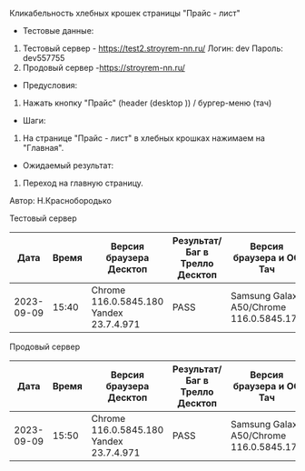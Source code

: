 Кликабельность хлебных крошек страницы "Прайс - лист" 

* Тестовые данные:
1. Тестовый сервер - https://test2.stroyrem-nn.ru/
Логин: dev
Пароль: dev557755
2. Продовый сервер -https://stroyrem-nn.ru/

* Предусловия:
1. Нажать кнопку "Прайс" (header (desktop )) / бургер-меню (тач)

* Шаги:
1. На странице "Прайс - лист" в хлебных крошках нажимаем на "Главная".

* Ожидаемый результат:
1. Переход на главную страницу.

Автор: Н.Краснобородько

Тестовый сервер

| Дата | Время | Версия браузера Десктоп | Результат/Баг в Трелло Десктоп | Версия браузера и ОС Тач | Результат/Баг в Трелло Тач | Дата релиза | QA  |
| --- | --- | --- | --- | --- | --- | --- | --- |
| 2023-09-09 | 15:40 | Chrome 116.0.5845.180 Yandex 23.7.4.971 | PASS |Samsung Galaxy A50/Chrome 116.0.5845.172  | FAIL https://trello.com/c/rVQW8cxt/539| 03.09.23 | Наталья К. |

Продовый сервер

| Дата | Время | Версия браузера Десктоп | Результат/Баг в Трелло Десктоп | Версия браузера и ОС Тач | Результат/Баг в Трелло Тач | Дата релиза | QA  |
| --- | --- | --- | --- | --- | --- | --- | --- |
| 2023-09-09 | 15:50 | Chrome 116.0.5845.180 Yandex 23.7.4.971 | PASS |Samsung Galaxy A50/Chrome 116.0.5845.172  | FAIL https://trello.com/c/rVQW8cxt/539| 03.09.23 | Наталья К. |